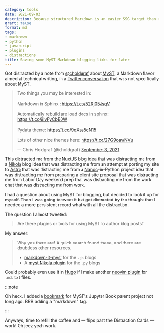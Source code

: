 ```yaml
---
category: tools
date: 2021-09-03
description: Because structured Markdown is an easier SSG target than reStructuredText
draft: false
format: md
tags:
- markdown
- python
- javascript
- plugins
- distractions
title: Saving some MyST Markdown blogging links for later
---
```


Got distracted by a note from [@choldgraf][choldgraf] about [MyST][myst], a Markdown flavor
aimed at technical writing, in a [Twitter conversation][tweet-thread] that was not
specifically about MyST.

<blockquote class="twitter-tweet">
    <p lang="en" dir="ltr">
        Two things you may be interested in:
        <br /><br />
        Markdown in Sphinx : <a href="https://t.co/52Rj05JsqV">https://t.co/52Rj05JsqV</a><br /><br />
        Automatically rebuild are load docs in sphinx: <a href="https://t.co/9lvFyCbB0W">https://t.co/9lvFyCbB0W</a><br /><br />
        Pydata theme: <a href="https://t.co/9qXss5cN15">https://t.co/9qXss5cN15</a><br /><br />
        Lots of other nice themes here: <a href="https://t.co/27G9oawNVu">https://t.co/27G9oawNVu</a>
    </p>
    &mdash; Chris Holdgraf (@choldgraf) <a href="https://twitter.com/choldgraf/status/1433802076438482949?ref_src=twsrc%5Etfw">September 3, 2021</a>
</blockquote>
<script async src="https://platform.twitter.com/widgets.js" charset="utf-8"></script>

This distracted me from the [NuxtJS][nuxtjs] blog idea that was distracting me from a
[Nikola][nikola] blog idea that was distracting me from an attempt at porting my
site to [Astro][astro] that was distracting me from a [Nanoc][nanoc]-in-Python project
idea that was distracting me from preparing a client site proposal that was
distracting me from Labor Day weekend prep that was distracting me from the
work chat that was distracting me from work.

I had a question about using MyST for blogging, but decided to look it up for
myself. Then I was going to tweet it but got distracted by the thought that I
needed a more persistent record what with all the distraction.

The question I almost tweeted:

> Are there plugins or tools for using MyST to author blog posts?

My answer:

> Why yes there are! A quick search found these, and there are doubtless
> other resources.
>
> - [markdown-it-myst][] for the `.js` blogs
> - A [myst Nikola plugin][myst-nikola-plugin] for the `.py` blogs

Could probably even use it in [Hugo][hugo] if I make another [neovim plugin][neovim-plugin] for
`.md.txt` files.

:::note

Oh heck. I added a [bookmark][] for MyST's Jupyter Book parent project not long
ago.  BRB adding a "markdown" tag.

:::

Anyways, time to refill the coffee and — flips past the Distraction Cards
— work! Oh jeez yeah work.

[tweet-thread]: https://twitter.com/willmcgugan/status/1433735471323099139
[choldgraf]: https://twitter.com/choldgraf
[myst]: https://myst-parser.readthedocs.io/en/latest/
[nuxtjs]: https://nuxtjs.org/
[nikola]: /tag/nikola
[nanoc]: https://nanoc.app
[astro]: https://astro.build
[markdown-it-myst]: https://github.com/executablebooks/markdown-it-myst
[myst-nikola-plugin]: https://plugins.getnikola.com/v8/myst/
[hugo]: /tag/hugo
[neovim-plugin]: /post/2021/08/trying-a-thing-with-neovim
[bookmark]: /bookmark/2021/01/jupyterbook-org/
